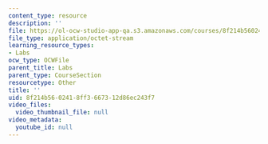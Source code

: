 ```yaml
---
content_type: resource
description: ''
file: https://ol-ocw-studio-app-qa.s3.amazonaws.com/courses/8f214b5602418ff3667312d86ec243f7_groupB2.zip
file_type: application/octet-stream
learning_resource_types:
- Labs
ocw_type: OCWFile
parent_title: Labs
parent_type: CourseSection
resourcetype: Other
title: ''
uid: 8f214b56-0241-8ff3-6673-12d86ec243f7
video_files:
  video_thumbnail_file: null
video_metadata:
  youtube_id: null
---
```

